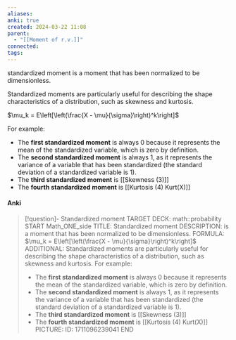 ```yaml
---
aliases: 
anki: true
created: 2024-03-22 11:08
parent:
  - "[[Moment of r.v.]]"
connected: 
tags:
---
```


standardized moment 
is a moment that has been normalized to be dimensionless.

Standardized moments are particularly useful for describing the shape characteristics of a distribution, such as skewness and kurtosis.

$\mu_k = E\left[\left(\frac{X - \mu}{\sigma}\right)^k\right]$

For example:
- The **first standardized moment** is always 0 because it represents the mean of the standardized variable, which is zero by definition.
- The **second standardized moment** is always 1, as it represents the variance of a variable that has been standardized (the standard deviation of a standardized variable is 1).
- The **third standardized moment** is  [[Skewness (3)]]
- The **fourth standardized moment** is  [[Kurtosis (4) Kurt(X)]]

#### Anki
> [!question]- Standardized moment
TARGET DECK: math::probability 
START
Math_ONE_side
TITLE: Standardized moment
DESCRIPTION: is a moment that has been normalized to be dimensionless.
FORMULA: $\mu_k = E\left[\left(\frac{X - \mu}{\sigma}\right)^k\right]$
ADDITIONAL:
> Standardized moments are particularly useful for describing the shape characteristics of a distribution, such as skewness and kurtosis.
> For example:
> - The **first standardized moment** is always 0 because it represents the mean of the standardized variable, which is zero by definition.
> - The **second standardized moment** is always 1, as it represents the variance of a variable that has been standardized (the standard deviation of a standardized variable is 1).
> - The **third standardized moment** is  [[Skewness (3)]]
> - The **fourth standardized moment** is  [[Kurtosis (4) Kurt(X)]]
PICTURE:
ID: 1711096239041
END